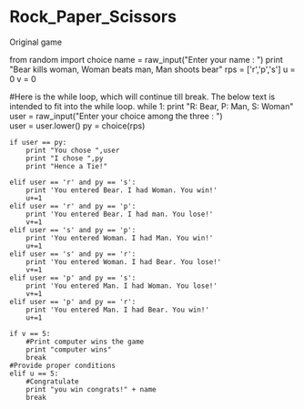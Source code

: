 # Rock_Paper_Scissors
Original game



from random import choice
name = raw_input("Enter your name : ")
print "Bear kills woman, Woman beats man, Man shoots bear"
rps = ['r','p','s']
u = 0
v = 0

#Here is the while loop, which will continue till break. The below text is intended to fit into the while loop.
while 1:
    print "R: Bear,      P: Man,     S: Woman"
    user = raw_input("Enter your choice among the three : ")   
    user = user.lower()
    py = choice(rps)

    if user == py:
        print "You chose ",user
        print "I chose ",py
        print "Hence a Tie!"

    elif user == 'r' and py == 's':
        print 'You entered Bear. I had Woman. You win!'
        u+=1
    elif user == 'r' and py == 'p':
        print 'You entered Bear. I had man. You lose!'
        v+=1
    elif user == 's' and py == 'p':
        print 'You entered Woman. I had Man. You win!'
        u+=1
    elif user == 's' and py == 'r':
        print 'You entered Woman. I had Bear. You lose!'
        v+=1
    elif user == 'p' and py == 's':
        print 'You entered Man. I had Woman. You lose!'
        v+=1
    elif user == 'p' and py == 'r':
        print 'You entered Man. I had Bear. You win!'
        u+=1

    if v == 5:
        #Print computer wins the game
        print "computer wins"
        break
    #Provide proper conditions 
    elif u == 5:
        #Congratulate 
        print "you win congrats!" + name
        break

